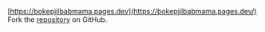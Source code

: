 [https://bokepjilbabmama.pages.dev](https://bokepjilbabmama.pages.dev/)
Fork the [repository](https://github.com/infoistri) on GitHub.
